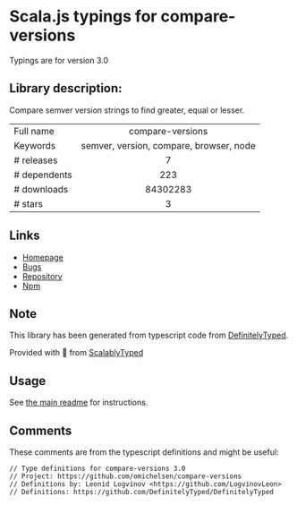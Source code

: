 
# Scala.js typings for compare-versions

Typings are for version 3.0

## Library description:
Compare semver version strings to find greater, equal or lesser.

|                    |                 |
| ------------------ | :-------------: |
| Full name          | compare-versions |
| Keywords           | semver, version, compare, browser, node |
| # releases         | 7 |
| # dependents       | 223 |
| # downloads        | 84302283 |
| # stars            | 3 |

## Links
- [Homepage](https://github.com/omichelsen/compare-versions#readme)
- [Bugs](https://github.com/omichelsen/compare-versions/issues)
- [Repository](https://github.com/omichelsen/compare-versions)
- [Npm](https://www.npmjs.com/package/compare-versions)
    


## Note
This library has been generated from typescript code from [DefinitelyTyped](https://definitelytyped.org).

Provided with :purple_heart: from [ScalablyTyped](https://github.com/oyvindberg/ScalablyTyped)

## Usage
See [the main readme](../../readme.md) for instructions.

## Comments

These comments are from the typescript definitions and might be useful:
```
// Type definitions for compare-versions 3.0
// Project: https://github.com/omichelsen/compare-versions
// Definitions by: Leonid Logvinov <https://github.com/LogvinovLeon>
// Definitions: https://github.com/DefinitelyTyped/DefinitelyTyped

```

